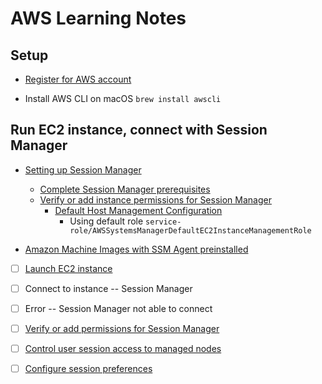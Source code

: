 # AWS Learning Notes

## Setup

- [Register for AWS account](https://aws.amazon.com/free)

- Install AWS CLI on macOS `brew install awscli`

## Run EC2 instance, connect with Session Manager

- [Setting up Session Manager](https://docs.aws.amazon.com/systems-manager/latest/userguide/session-manager-getting-started.html)
  - [Complete Session Manager prerequisites](https://docs.aws.amazon.com/systems-manager/latest/userguide/session-manager-prerequisites.html)
  - [Verify or add instance permissions for Session Manager](https://docs.aws.amazon.com/systems-manager/latest/userguide/session-manager-getting-started-instance-profile.html)
    - [Default Host Management Configuration](https://docs.aws.amazon.com/systems-manager/latest/userguide/managed-instances-default-host-management.html)
      - Using default role `service-role/AWSSystemsManagerDefaultEC2InstanceManagementRole`

- [Amazon Machine Images with SSM Agent preinstalled](https://docs.aws.amazon.com/systems-manager/latest/userguide/ami-preinstalled-agent.html)

- [ ] [Launch EC2 instance](https://eu-north-1.console.aws.amazon.com/ec2/home?region=eu-north-1#LaunchInstances:)

- [ ] Connect to instance -- Session Manager

- [ ] Error -- Session Manager not able to connect

- [ ] [Verify or add permissions for Session Manager](https://docs.aws.amazon.com/systems-manager/latest/userguide/session-manager-getting-started-instance-profile.html)

- [ ] [Control user session access to managed nodes](https://docs.aws.amazon.com/systems-manager/latest/userguide/session-manager-getting-started-restrict-access.html)

- [ ] [Configure session preferences](https://docs.aws.amazon.com/systems-manager/latest/userguide/session-manager-getting-started-configure-preferences.html)
